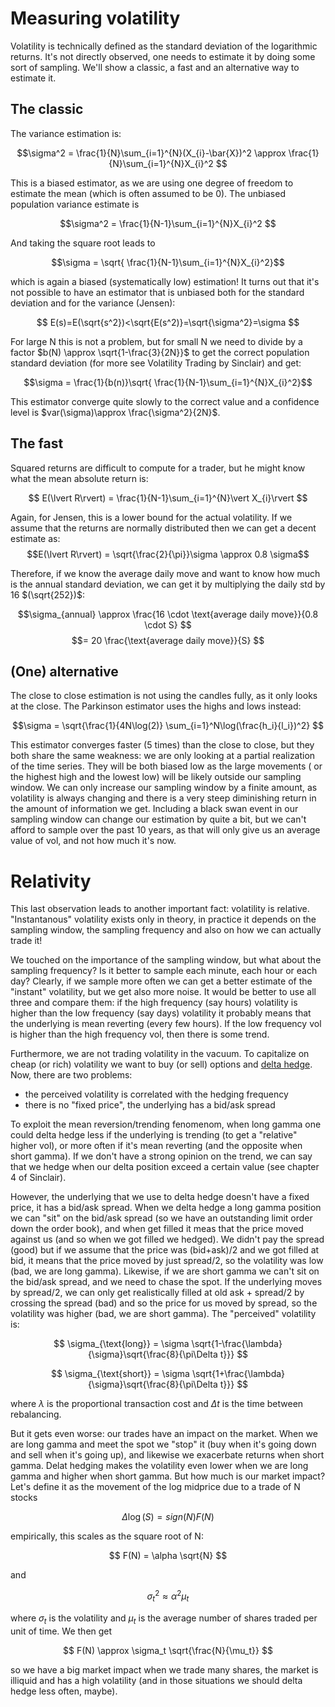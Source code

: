 # Measuring volatility

Volatility is technically defined as the standard deviation of the logarithmic returns.
It's not directly observed, one needs to estimate it by doing some sort of sampling. We'll show a classic, a fast and an alternative way to estimate it.

## The classic

The variance estimation is:

$$\sigma^2 = \frac{1}{N}\sum_{i=1}^{N}(X_{i}-\bar{X})^2 \approx  \frac{1}{N}\sum_{i=1}^{N}X_{i}^2 $$

This is a biased estimator, as we are using one degree of freedom to estimate the mean (which is often assumed to be 0). The unbiased population variance estimate is

$$\sigma^2 =  \frac{1}{N-1}\sum_{i=1}^{N}X_{i}^2 $$

And taking the square root leads to


$$\sigma = \sqrt{ \frac{1}{N-1}\sum_{i=1}^{N}X_{i}^2}$$

which is again a biased (systematically low) estimation! It turns out that it's not possible to have an estimator that is unbiased both for the standard deviation and for the variance (Jensen):

$$ E(s)=E(\sqrt{s^2})<\sqrt{E(s^2)}=\sqrt{\sigma^2}=\sigma $$

For large N this is not a problem, but for small N we need to divide by a factor $b(N) \approx \sqrt{1-\frac{3}{2N}}$ to get the correct population standard deviation (for more see Volatility Trading by Sinclair) and get:

$$\sigma = \frac{1}{b(n)}\sqrt{ \frac{1}{N-1}\sum_{i=1}^{N}X_{i}^2}$$

This estimator converge quite slowly to the correct value and a confidence level is $var(\sigma)\approx \frac{\sigma^2}{2N}$.

## The fast
Squared returns are difficult to compute for a trader, but he might know what the mean absolute return is:

$$ E(\lvert R\rvert) = \frac{1}{N-1}\sum_{i=1}^{N}\vert X_{i}\rvert  $$

Again, for Jensen, this is a lower bound for the actual volatility. If we assume that the returns are normally distributed then we can get a decent estimate as:
$$E(\lvert R\rvert) = \sqrt{\frac{2}{\pi}}\sigma  \approx 0.8 \sigma$$

Therefore, if we know the average daily move and want to know how much is the annual standard deviation, we can get it by multiplying the daily std by 16 $(\sqrt{252})$:

$$\sigma_{annual} \approx \frac{16 \cdot \text{average daily move}}{0.8 \cdot S} $$
$$= 20 \frac{\text{average daily move}}{S} $$

## (One) alternative

The close to close estimation is not using the candles fully, as it only looks at the close. The Parkinson estimator uses the highs and lows instead:

$$\sigma = \sqrt{\frac{1}{4N\log(2)} \sum_{i=1}^N\log(\frac{h_i}{l_i})^2} $$

This estimator converges faster (5 times) than the close to close, but they both share the same weakness: we are only looking at a partial realization of the time series. They will be both biased low as the large movements ( or the highest high and the lowest low) will be likely outside our sampling window. We can only increase our sampling window by a finite amount, as volatility is always changing and there is a very steep diminishing return in the amount of information we get. Including a black swan event in our sampling window can change our estimation by quite a bit, but we can't afford to sample over the past 10 years, as that will only give us an average value of vol, and not how much it's now.

# Relativity

This last observation leads to another important fact: volatility is relative. "Instantanous" volatility exists only in theory, in practice it depends on the sampling window, the sampling frequency and also on how we can actually trade it!

We touched on the importance of the sampling window, but what about the sampling frequency?
Is it better to sample each minute, each hour or each day? Clearly, if we sample more often we can get a better estimate of the "instant" volatility, but we get also more noise. It would be better to use all three and compare them: if the high frequency (say hours) volatility is higher than the low frequency (say days) volatility it probably means that the underlying is mean reverting (every few hours). If the low frequency vol is higher than the high frequency vol, then there is some trend.

Furthermore, we are not trading volatility in the vacuum. To capitalize on cheap (or rich) volatility we want to buy (or sell) options and [delta hedge](../delta_hedging/delta_hedging.md). Now, there are two problems: 
- the perceived volatility is correlated with the hedging frequency
- there is no "fixed price", the underlying has a bid/ask spread

To exploit the mean reversion/trending fenomenom, when long gamma one could delta hedge less if the underlying is trending (to get a "relative" higher vol), or more often if it's mean reverting (and the opposite when short gamma). If we don't have a strong opinion on the trend, we can say that we hedge when our delta position exceed a certain value (see chapter 4 of Sinclair).

However, the underlying that we use to delta hedge doesn't have a fixed price, it has a bid/ask spread. When we delta hedge a long gamma position we can "sit" on the bid/ask spread (so we have an outstanding limit order down the order book), and when get filled it meas that the price moved against us (and so when we got filled we hedged). We didn't pay the spread (good) but if we assume that the price was (bid+ask)/2 and we got filled at bid, it means that the price moved by just spread/2, so the volatility was low (bad, we are long gamma). Likewise, if we are short gamma we can't sit on the bid/ask spread, and we need to chase the spot. If the underlying moves by spread/2, we can only get realistically filled at old ask + spread/2 by crossing the spread (bad) and so the price for us moved by spread, so the volatility was higher (bad, we are short gamma).
The "perceived" volatility is:

$$ \sigma_{\text{long}} = \sigma \sqrt{1-\frac{\lambda}{\sigma}\sqrt{\frac{8}{\pi\Delta t}}} $$

$$ \sigma_{\text{short}} = \sigma \sqrt{1+\frac{\lambda}{\sigma}\sqrt{\frac{8}{\pi\Delta t}}} $$

where $\lambda$ is the proportional transaction cost and $\Delta t$ is the time between rebalancing.

But it gets even worse: our trades have an impact on the market. When we are long gamma and meet the spot we "stop" it (buy when it's going down and sell when it's going up), and likewise we exacerbate returns when short gamma. Delat hedging makes the volatility even lower when we are long gamma and higher when short gamma. 
But how much is our market impact? Let's define it as the movement of the log midprice due to a trade of N stocks

$$ \Delta \log(S) = sign(N)F(N) $$

empirically, this scales as the square root of N:

$$ F(N) = \alpha \sqrt{N} $$

and

$$ \sigma_t^2 \approx \alpha^2 \mu_t$$

where $\sigma_t$ is the volatility and $\mu_t$ is the average number of shares traded per unit of time. We then get

$$ F(N) \approx \sigma_t \sqrt{\frac{N}{\mu_t}} $$

so we have a big market impact when we trade many shares, the market is illiquid and has a high volatility (and in those situations we should delta hedge less often, maybe).